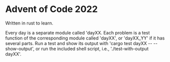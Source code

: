 # Advent of Code 2022

Written in rust to learn.

Every day is a separate module called 'dayXX. Each problem is a test function of the corresponding module called 'dayXX', or 'dayXX_YY' if it has several parts. Run a test and show its output with 'cargo test dayXX -- --show-output', or run the included shell script, i.e., './test-with-output dayXX'.
